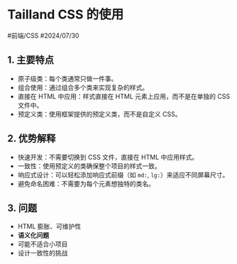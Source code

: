 
# Tailland CSS 的使用


#前端/CSS  #2024/07/30

## 1. 主要特点

- 原子级类：每个类通常只做一件事。
- 组合使用：通过组合多个类来实现复杂的样式。
- 直接在 HTML 中应用：样式直接在 HTML 元素上应用，而不是在单独的 CSS 文件中。
- 预定义类：使用框架提供的预定义类，而不是自定义 CSS。

## 2. 优势解释

- 快速开发：不需要切换到 CSS 文件，直接在 HTML 中应用样式。
- 一致性：使用预定义的类确保整个项目的样式一致。
- 响应式设计：可以轻松添加响应式前缀（如 `md:`, `lg:`）来适应不同屏幕尺寸。
- 避免命名困难：不需要为每个元素想独特的类名。

## 3. 问题

- HTML 膨胀、可维护性
- **语义化问题**
- 可能不适合小项目
- 设计一致性的挑战

